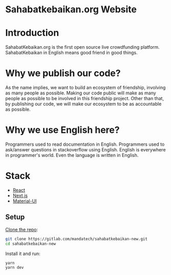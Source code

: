 # Sahabatkebaikan.org Website

# Introduction

SahabatKebaikan.org is the first open source live crowdfunding platform. SahabatKebaikan in English means good friend in good things.

# Why we publish our code?
 
As the name implies, we want to build an ecosystem of friendship, involving as many people as possible. Making our code public will make as many people as possible to be involved in this friendship project. Other than that, by publishing our code, we will make our ecosystem to be as accountable as possible. 

# Why we use English here?

Programmers used to read documentation in English. Programmers used to ask/answer questions in stackoverflow using English. English is everywhere in programmer's world. Even the language is written in English.

# Stack

- [React](https://reactjs.org/)
- [Next.js](https://nextjs.org/)
- [Material-UI](https://material-ui.com/)

## Setup

[Clone the repo](https://gitlab.com/mandatech/sahabatkebaikan-new):

```sh
git clone https://gitlab.com/mandatech/sahabatkebaikan-new.git
cd sahabatkebaikan-new
```

Install it and run:

```sh
yarn
yarn dev
```
